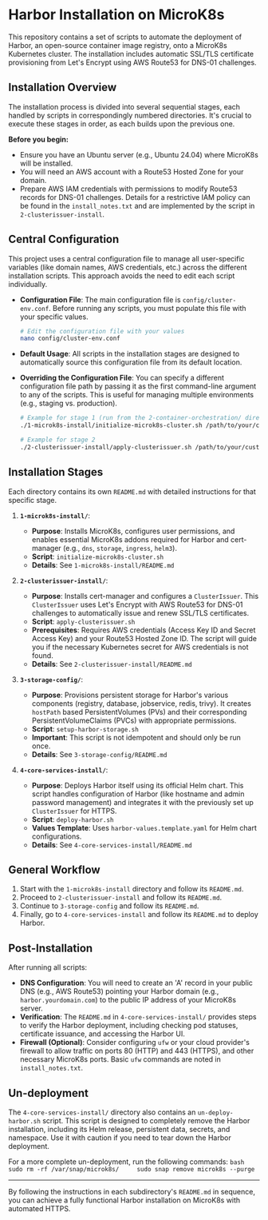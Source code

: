 # Harbor Installation on MicroK8s

This repository contains a set of scripts to automate the deployment of Harbor, an open-source container image registry, onto a MicroK8s Kubernetes cluster. The installation includes automatic SSL/TLS certificate provisioning from Let's Encrypt using AWS Route53 for DNS-01 challenges.

## Installation Overview

The installation process is divided into several sequential stages, each handled by scripts in correspondingly numbered directories. It's crucial to execute these stages in order, as each builds upon the previous one.

**Before you begin:**
*   Ensure you have an Ubuntu server (e.g., Ubuntu 24.04) where MicroK8s will be installed.
*   You will need an AWS account with a Route53 Hosted Zone for your domain.
*   Prepare AWS IAM credentials with permissions to modify Route53 records for DNS-01 challenges. Details for a restrictive IAM policy can be found in the `install_notes.txt` and are implemented by the script in `2-clusterissuer-install`.

## Central Configuration

This project uses a central configuration file to manage all user-specific variables (like domain names, AWS credentials, etc.) across the different installation scripts. This approach avoids the need to edit each script individually.

*   **Configuration File**: The main configuration file is `config/cluster-env.conf`. Before running any scripts, you must populate this file with your specific values.
    ```bash
    # Edit the configuration file with your values
    nano config/cluster-env.conf
    ```

*   **Default Usage**: All scripts in the installation stages are designed to automatically source this configuration file from its default location.

*   **Overriding the Configuration File**: You can specify a different configuration file path by passing it as the first command-line argument to any of the scripts. This is useful for managing multiple environments (e.g., staging vs. production).
    ```bash
    # Example for stage 1 (run from the 2-container-orchestration/ directory)
    ./1-microk8s-install/initialize-microk8s-cluster.sh /path/to/your/custom-env.conf

    # Example for stage 2
    ./2-clusterissuer-install/apply-clusterissuer.sh /path/to/your/custom-env.conf
    ```

## Installation Stages

Each directory contains its own `README.md` with detailed instructions for that specific stage.

1.  **`1-microk8s-install/`**:
    *   **Purpose**: Installs MicroK8s, configures user permissions, and enables essential MicroK8s addons required for Harbor and cert-manager (e.g., `dns`, `storage`, `ingress`, `helm3`).
    *   **Script**: `initialize-microk8s-cluster.sh`
    *   **Details**: See `1-microk8s-install/README.md`

2.  **`2-clusterissuer-install/`**:
    *   **Purpose**: Installs cert-manager and configures a `ClusterIssuer`. This `ClusterIssuer` uses Let's Encrypt with AWS Route53 for DNS-01 challenges to automatically issue and renew SSL/TLS certificates.
    *   **Script**: `apply-clusterissuer.sh`
    *   **Prerequisites**: Requires AWS credentials (Access Key ID and Secret Access Key) and your Route53 Hosted Zone ID. The script will guide you if the necessary Kubernetes secret for AWS credentials is not found.
    *   **Details**: See `2-clusterissuer-install/README.md`

3.  **`3-storage-config/`**:
    *   **Purpose**: Provisions persistent storage for Harbor's various components (registry, database, jobservice, redis, trivy). It creates `hostPath` based PersistentVolumes (PVs) and their corresponding PersistentVolumeClaims (PVCs) with appropriate permissions.
    *   **Script**: `setup-harbor-storage.sh`
    *   **Important**: This script is not idempotent and should only be run once.
    *   **Details**: See `3-storage-config/README.md`

4.  **`4-core-services-install/`**:
    *   **Purpose**: Deploys Harbor itself using its official Helm chart. This script handles configuration of Harbor (like hostname and admin password management) and integrates it with the previously set up `ClusterIssuer` for HTTPS.
    *   **Script**: `deploy-harbor.sh`
    *   **Values Template**: Uses `harbor-values.template.yaml` for Helm chart configurations.
    *   **Details**: See `4-core-services-install/README.md`

## General Workflow

1.  Start with the `1-microk8s-install` directory and follow its `README.md`.
2.  Proceed to `2-clusterissuer-install` and follow its `README.md`.
3.  Continue to `3-storage-config` and follow its `README.md`.
4.  Finally, go to `4-core-services-install` and follow its `README.md` to deploy Harbor.

## Post-Installation

After running all scripts:

*   **DNS Configuration**: You will need to create an 'A' record in your public DNS (e.g., AWS Route53) pointing your Harbor domain (e.g., `harbor.yourdomain.com`) to the public IP address of your MicroK8s server.
*   **Verification**: The `README.md` in `4-core-services-install/` provides steps to verify the Harbor deployment, including checking pod statuses, certificate issuance, and accessing the Harbor UI.
*   **Firewall (Optional)**: Consider configuring `ufw` or your cloud provider's firewall to allow traffic on ports 80 (HTTP) and 443 (HTTPS), and other necessary MicroK8s ports. Basic `ufw` commands are noted in `install_notes.txt`.

## Un-deployment

The `4-core-services-install/` directory also contains an `un-deploy-harbor.sh` script. This script is designed to completely remove the Harbor installation, including its Helm release, persistent data, secrets, and namespace. Use it with caution if you need to tear down the Harbor deployment.

For a more complete un-deployment, run the following commands:
    ```bash
    sudo rm -rf /var/snap/microk8s/    
    sudo snap remove microk8s --purge
    ```

---

By following the instructions in each subdirectory's `README.md` in sequence, you can achieve a fully functional Harbor installation on MicroK8s with automated HTTPS.